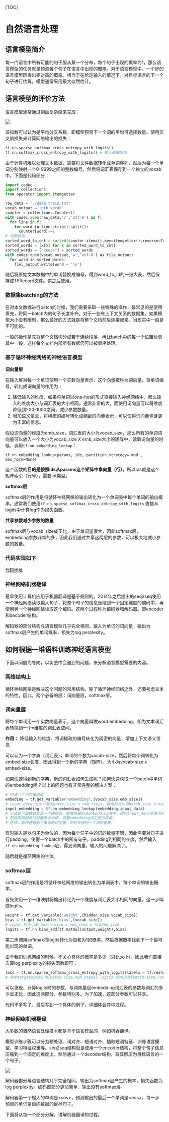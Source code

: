 [TOC]

# 自然语言处理

## 语言模型简介

每一门语言中所有可能的句子服从某一个分布，每个句子出现的概率为1，那么语言模型的任务就是预测每个句子在语言中出现的概率。对于语言模型中，一个好的语言模型因得出相对高的概率。相当于在给定输入的情况下，对目标语言的下一个句子进行估算。模型通常采用最大似然估计。

## 语言模型的评价方法

语言模型通常通过刻画复杂度来完成：

<img src = "../images/nlp_1.png">

该指数可以认为是平均分支系数，即模型预测下一个词的平均可选择数量。使用交叉熵损失来计算网络输出的损失：

```python
tf.nn.sparse_softmax_cross_entropy_with_logits()
tf.nn.softmax_cross_entropy_with_logits() # 输入是概率值
```

由于计算机难以处理文本数据，需要将文件数据转化成单词序列，然后为每一个单词分别映射一个0-9999之间的整数编号，然后将词汇表保存到一个独立的vocab中。下面是代码部分：

```python
import codec
import collections
from operator import itemgetter

raw_data = './data.train.txt'
vocab_output = 'ptb.vocab'
counter = collections.Counter()
with codec.open(raw_data,'r','utf-8') as f:
  for line in f:
    for word in line.strip().split():
      counter[word]+=1
# 词频排序
sorted_word_to_cnt = sorted(counter.items(),key=itemgetter(),reverse=True)
sorted_words = [x[0] for x in sorted_word_to_cnt]
sorted_words = ["<eos>"] + sorted_words
with codes.open(vocab_output,'w','utf-8') as file_output:
  for word in sorted_words:
    fiel_output.write(word + '\n')
```

随后将原始文本数据中的单词替换成编号，得到word_to_id的一张大表，然后保存成TFRecord文件。供之后使用。

### 数据集batching的方法

在对本文数据进行batch的时候，我们需要采取一些特殊的操作，最常见的是使用填充，将同一batch内的句子长度补齐。对于一些有上下文关系的数据集，如果模型大小没有限制，那么最好的方式就是将整个文档前后连接起来。当现实中一般是不可能的。

一般的操作是先将整个文档切分成若干连续段落，再让batch中的每一个位置负责其中一段，这样每个文档内部所有数据仍可以被顺序处理。

### 基于循环神经网络的神经语言模型

**词向量层**

在输入层对每一个单词使用一个实数向量表示，这个向量被称为词向量，将单词编号，转化成词向量的作用为：

1. 降低输入的维度，如果将单词以one-hot的形式直接输入神经网络中，那么输入的维度大小与词汇表的大小相同，通常非常的大，而使用词向量可以将维度降低到200-1000之间，减少参数数量。
2. 增加语义信息，将稀疏的编号转化成稠密的向量表示，可以使得词向量包含更为丰富的信息。

假设词向量的维度为emb_size，词汇表的大小为vocab_size，那么所有的单词词向量可以放入一个大小为vocab_size X emb_size大小的矩阵中，读取词向量的时候，调用`tf.nn.embedding_lookup`：

```text
tf.nn.embedding_lookup(params, ids, partition_strategy='mod', max_norm=None)
```

这个函数的**目的是按照ids从params这个矩阵中拿向量（行）**，所以ids就是这个矩阵索引（行号），需要int类型。

**softmax层**

softmax层的作用是将循环神经网络的输出转化为一个单词表中每个单词的输出概率。通常我们使用`tf.nn.sparse_softmax_cross_entropy_with_logits` 直接从logits中计算log作为损失函数。

**共享参数减少参数的数量**

softmax层与vocab_size成正比，由于单词量很大，因此softmax层，embedding参数非常的多，因此我们通过共享这两层的参数，可以极大地减小参数的数量。

### 代码实现如下

[代码地址](../Code/tensorflow/ptb_model.py)

### 神经网络机器翻译

最早使用计算机应用于机器翻译是基于规则的。2014年之后提出的seq2seq使用一个神经网络读取输入句子，将整个句子的信息压缩到一个固定维度的编码中，再使用另一个神经网络读取这个编码。这两个过程称为编码器和解码器。即encoder和decoder结构。

解码器的部分结构与语言模型几乎完全相同，输入为单词的词向量，输出为softmax层产生的单词概率，损失为log perplexity。



## 如何根据一堆语料训练神经语言模型

下面以问题为导向，以实战中会遇到的问题，来分析语言模型需要的内容。

### 网络结构上

循环神经网络是解决这个问题的常用结构，除了循环神经网络之外，还要考虑文本的特性。因此，两个必备的层：词向量层，softmax层。

### 词向量层

将每个单词用一个实数向量表示，这个向量叫做word embedding，即为文本词汇表转换到一个n维度的词汇表空间。

**作用：** 降低输入的维度、将词稀疏的编号转化为稠密的向量，增加上下文语义信息

可以认为一个字典（词汇表），单词的个数为vocab-size，然后将每个词转化为embed-size长度，因此得到一个新的字典（矩阵），大小为vocab-size x embed-size。

如果快速得到新的字典，新的词汇表如何生成呢？如何快速获取一个batch中单词的embedding呢？以上的问题也有非常完整的解决方案：

```python
# 申请一个词向量的层
embeding = tf.get_variable("embedding",[vocab_size,emb_size])
# input_data 大小一般为batch_size x num_steps，输出的大小为batch_size x num_steps x embed_size
input_embedding = tf.nn.embedding_lookup(embedding,input_data)
# 上述这个函数其实是一个网络层，能够快速的从embedding表中，得到input_data所表示的实数值
# 然后网络回传的时候参与训练，调整embedding词汇表的取值，
# 这样，即快速得到了单词的词向量，同时又得到一个词向量表。
```



有时输入是以句子为单位的，因为每个句子中的词的数量不同，因此需要对句子进行padding，使得一个batch中的所有句子，padding到相同的长度，然后输入`tf.nn.embedding_lookup`层，得到词向量，输入的问题解决了。

随后就是循环网络的主体。

### softmax层

softmax层的作用是将循环神经网络的输出转化为单词表中，每个单词的输出概率。

首先使用一个一维映射将输出转化为一个维度与词汇表大小相同的向量，这一步叫做logits。

```python
weight = tf.get_variable('weight',[hidden_size,vocab_size])
bias = tf.get_variable('bias',[vocab_size])
# input 的大小是 batch-size x num_step x hidden_size
logits = tf.nn.bias_add(tf.matmul(output,weight),bias)
```

第二步调用softmax将logits转化为加和为1的概率。然后根据概率找到下一个最可能出现的单词。

由于我们训练网络的时候，不关心具体的概率是多少（只比大小），因此我们直接去算log perplexity的损失函数即可：

```python
loss = tf.nn.sparse_softmax_cross_entropy_with_logits(labels = tf.reshape(self.targets,[-1]),logits = logits)
# 其中targets的大小为[batch-size,num_steps],logits 的大小为[batch-size,num_step,hidden_size]
```

可以发现，计算logits时的参数，与词向量层embedding词汇表的参数与词汇的多少呈正比，因此这两部分，参数特别多。为了加速，这部分参数可以共享。



代码不多写了，最后写到一个具体的例子，详细体会其中过程。

### 神经网络机器翻译

大多数的自然语言处理技术都是基于语言模型的，例如机器翻译。

模型训练步骤可以分为预处理、词对齐、短语对齐、抽取短语特征、训练语言模型、学习特征权重等。seq2seq结构就是使用一个encoder结构，将整个句子信息压缩到一个固定的维度上，然后通过一个decoder结构，将其解压为目标语言的一个句子。

<img src = "../images/seq_1.png">

解码器部分与语言结构几乎完全相同，输出为softmax层产生的概率，损失函数为log perplexity。编码器部分更加简单，输出没有softmax层。

解码器第一个输入的单词是\<sos\>，预测输出的最后一个单词是\<eos\>，每一步预测的单词是训练数据的目标句子。

下面将从每一个部分分解，讲解机器翻译的过程。























